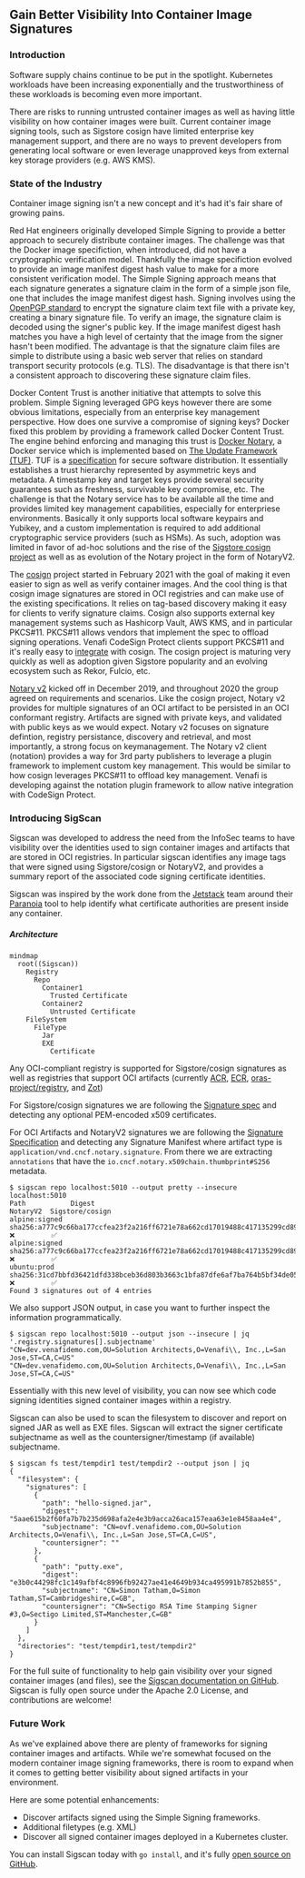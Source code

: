 ## Gain Better Visibility Into Container Image Signatures

### Introduction

Software supply chains continue to be put in the spotlight.  Kubernetes workloads have been increasing exponentially and the trustworthiness of these workloads is becoming even more important.

There are risks to running untrusted container images as well as having little visibility on how container images were built. Current container image signing tools, such as Sigstore cosign have limited enterprise key management support, and there are no ways to prevent developers from generating local software or even leverage unapproved keys from external key storage providers (e.g. AWS KMS).

### State of the Industry

Container image signing isn't a new concept and it's had it's fair share of growing pains.

Red Hat engineers originally developed Simple Signing to provide a better approach to securely distribute container images.  The challenge was that the Docker image specifiction, when introduced, did not have a cryptographic verification model.  Thankfully the image specifiction evolved to provide an image manifest digest hash value to make for a more consistent verification model.  The Simple Signing approach means that each signature generates a signature claim in the form of a simple json file, one that includes the image manifest digest hash.  Signing involves using the [OpenPGP standard](https://tools.ietf.org/html/rfc4880) to encrypt the signature claim text file with a private key, creating a binary signature file.  To verify an image, the signature claim is decoded using the signer's public key.  If the image manifest digest hash matches you have a high level of certainty that the image from the signer hasn't been modified.  The advantage is that the signature claim files are simple to distribute using a basic web server that relies on standard transport security protocols (e.g. TLS).  The disadvantage is that there isn't a consistent approach to discovering these signature claim files.

Docker Content Trust is another initiative that attempts to solve this problem.  Simple Signing leveraged GPG keys however there are some obvious limitations, especially from an enterprise key management perspective. How does one survive a compromise of signing keys?  Docker fixed this problem by providing a framework called Docker Content Trust.  The engine behind enforcing and managing this trust is [Docker Notary](https://github.com/theupdateframework/notary), a Docker service which is implemented based on [The Update Framework (TUF)](https://theupdateframework.io/).  TUF is a [specification](https://theupdateframework.github.io/specification/latest/) for secure software distribution.  It essentially establishes a trust hierarchy represented by asymmetric keys and metadata.  A timestamp key and target keys provide several security guarantees such as freshness, survivable key compromise, etc.  The challenge is that the Notary service has to be available all the time and provides limited key management capabilities, especially for enterpriese environments.  Basically it only supports local software keypairs and Yubikey, and a custom implementation is required to add additional cryptographic service providers (such as HSMs).  As such, adoption was limited in favor of ad-hoc solutions and the rise of the [Sigstore cosign project](https://github.com/sigstore/cosign) as well as as evolution of the Notary project in the form of NotaryV2.

The [cosign](https://github.com/sigstore/cosign) project started in February 2021 with the goal of making it even easier to sign as well as verify container images.  And the cool thing is that cosign image signatures are stored in OCI registries and can make use of the existing specifications.  It relies on tag-based discovery making it easy for clients to verify signature claims.  Cosign also supports external key management systems such as Hashicorp Vault, AWS KMS, and in particular PKCS#11.  PKCS#11 allows vendors that implement the spec to offload signing operations.  Venafi CodeSign Protect clients support PKCS#11 and it's really easy to [integrate](https://docs.venafi.com/Docs/current/TopNav/Content/CodeSigning/t-codesigning-integration-sigstore.php?tocpath=CodeSign%20Protect%7CIntegrating%20signing%20applications%20with%20CodeSign%20Protect%7C_____7) with cosign.  The cosign project is maturing very quickly as well as adoption given Sigstore popularity and an evolving ecosystem such as Rekor, Fulcio, etc.

[Notary v2](https://github.com/notaryproject/notaryproject#notary-v2-overview) kicked off in December 2019, and throughout 2020 the group agreed on requirements and scenarios.  Like the cosign project, Notary v2 provides for multiple signatures of an OCI artifact to be persisted in an OCI conformant registry.  Artifacts are signed with private keys, and validated with public keys as we would expect.  Notary v2 focuses on signature defintion, registry persistance, discovery and retrieval, and most importantly, a strong focus on keymanagement.  The Notary v2 client (notation) provides a way for 3rd party publishers to leverage a plugin framework to implement custom key management.  This would be similar to how cosign leverages PKCS#11 to offload key management.  Venafi is developing against the notation plugin framework to allow native integration with CodeSign Protect. 

### Introducing SigScan

Sigscan was developed to address the need from the InfoSec teams to have visibility over the identities used to sign container images and artifacts that are stored in OCI registries.  In particular sigscan identifies any image tags that were signed using Sigstore/cosign or NotaryV2, and provides a summary report of the associated code signing certificate identities.

Sigscan was inspired by the work done from the [Jetstack](https://jetstack.io) team around their [Paranoia](https://github.com/jetstack/paranoia) tool to help identify what certificate authorities are present inside any container.

##### Architecture

```mermaid
mindmap
  root((Sigscan))
    Registry
      Repo
        Container1
          Trusted Certificate
        Container2
          Untrusted Certificate
    FileSystem
      FileType
        Jar
        EXE
          Certificate
```

Any OCI-compliant registry is supported for Sigstore/cosign signatures as well as registries that support OCI artifacts (currently [ACR](https://azure.microsoft.com/en-us/products/container-registry), [ECR](https://aws.amazon.com/ecr/), [oras-project/registry](https://github.com/oras-project/distribution/pkgs/container/registry), and [Zot](https://zotregistry.io))

For Sigstore/cosign signatures we are following the [Signature spec](https://github.com/sigstore/cosign/blob/main/specs/SIGNATURE_SPEC.md) and detecting any optional PEM-encoded x509 certificates.

For OCI Artifacts and NotaryV2 signatures we are following the [Signature Specification](https://github.com/notaryproject/notaryproject/blob/main/specs/signature-specification.md) and detecting any Signature Manifest where artifact type is `application/vnd.cncf.notary.signature`.  From there we are extracting `annotations` that have the `io.cncf.notary.x509chain.thumbprint#S256` metadata.

```shell
$ sigscan repo localhost:5010 --output pretty --insecure
localhost:5010
Path           Digest                                                                   NotaryV2  Sigstore/cosign  
alpine:signed  sha256:a777c9c66ba177ccfea23f2a216ff6721e78a662cd17019488c417135299cd89  ❌         ✅                
alpine:signed  sha256:a777c9c66ba177ccfea23f2a216ff6721e78a662cd17019488c417135299cd89  ❌         ✅                
ubuntu:prod    sha256:31cd7bbfd36421dfd338bceb36d803b3663c1bfa87dfe6af7ba764b5bf34de05  ❌         ✅                
Found 3 signatures out of 4 entries
```

We also support JSON output, in case you want to further inspect the information programmatically.  

```shell
$ sigscan repo localhost:5010 --output json --insecure | jq '.registry.signatures[].subjectname'
"CN=dev.venafidemo.com,OU=Solution Architects,O=Venafi\\, Inc.,L=San Jose,ST=CA,C=US"
"CN=dev.venafidemo.com,OU=Solution Architects,O=Venafi\\, Inc.,L=San Jose,ST=CA,C=US"
```

Essentially with this new level of visibility, you can now see which code signing identities signed container images within a registry.

Sigscan can also be used to scan the filesystem to discover and report on signed JAR as well as EXE files.  Sigscan will extract the signer certificate subjectname as well as the countersigner/timestamp (if available) subjectname.

```shell
$ sigscan fs test/tempdir1 test/tempdir2 --output json | jq
{
  "filesystem": {
    "signatures": [
      {
        "path": "hello-signed.jar",
        "digest": "5aae615b2f60fa7b7b235d698afa2e4e3b9acca26aca157eaa63e1e8458aa4e4",
        "subjectname": "CN=ovf.venafidemo.com,OU=Solution Architects,O=Venafi\\, Inc.,L=San Jose,ST=CA,C=US",
        "countersigner": ""
      },
      {
        "path": "putty.exe",
        "digest": "e3b0c44298fc1c149afbf4c8996fb92427ae41e4649b934ca495991b7852b855",
        "subjectname": "CN=Simon Tatham,O=Simon Tatham,ST=Cambridgeshire,C=GB",
        "countersigner": "CN=Sectigo RSA Time Stamping Signer #3,O=Sectigo Limited,ST=Manchester,C=GB"
      }
    ]
  },
  "directories": "test/tempdir1,test/tempdir2"
}
```

For the full suite of functionality to help gain visibility over your signed container images (and files), see the [Sigscan documentation on GitHub](https://github.com/venafi/sigscan).  Sigscan is fully open source under the Apache 2.0 License, and contributions are welcome!

### Future Work

As we've explained above there are plenty of frameworks for signing container images and artifacts.  While we're somewhat focused on the modern container image signing frameworks, there is room to expand when it comes to getting better visibility about signed artifacts in your environment.  

Here are some potential enhancements:
* Discover artifacts signed using the Simple Signing frameworks.
* Additional filetypes (e.g. XML)
* Discover all signed container images deployed in a Kubernetes cluster.

You can install Sigscan today with `go install`, and it's fully [open source on GitHub](https://github.com/venafi/sigscan).
